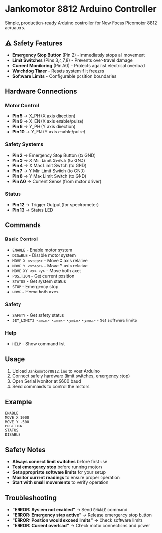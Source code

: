 # Jankomotor 8812 Arduino Controller

Simple, production-ready Arduino controller for New Focus Picomotor 8812 actuators.

## ⚠️ Safety Features

- **Emergency Stop Button** (Pin 2) - Immediately stops all movement
- **Limit Switches** (Pins 3,4,7,8) - Prevents over-travel damage
- **Current Monitoring** (Pin A0) - Protects against electrical overload
- **Watchdog Timer** - Resets system if it freezes
- **Software Limits** - Configurable position boundaries

## Hardware Connections

### Motor Control
- **Pin 5** → X_PH (X axis direction)
- **Pin 9** → X_EN (X axis enable/pulse)
- **Pin 6** → Y_PH (Y axis direction)
- **Pin 10** → Y_EN (Y axis enable/pulse)

### Safety Systems
- **Pin 2** → Emergency Stop Button (to GND)
- **Pin 3** → X Min Limit Switch (to GND)
- **Pin 4** → X Max Limit Switch (to GND)
- **Pin 7** → Y Min Limit Switch (to GND)
- **Pin 8** → Y Max Limit Switch (to GND)
- **Pin A0** → Current Sense (from motor driver)

### Status
- **Pin 12** → Trigger Output (for spectrometer)
- **Pin 13** → Status LED

## Commands

### Basic Control
- `ENABLE` - Enable motor system
- `DISABLE` - Disable motor system
- `MOVE X <steps>` - Move X axis relative
- `MOVE Y <steps>` - Move Y axis relative
- `MOVE XY <x> <y>` - Move both axes
- `POSITION` - Get current position
- `STATUS` - Get system status
- `STOP` - Emergency stop
- `HOME` - Home both axes

### Safety
- `SAFETY` - Get safety status
- `SET_LIMITS <xmin> <xmax> <ymin> <ymax>` - Set software limits

### Help
- `HELP` - Show command list

## Usage

1. Upload `Jankomotor8812.ino` to your Arduino
2. Connect safety hardware (limit switches, emergency stop)
3. Open Serial Monitor at 9600 baud
4. Send commands to control the motors

## Example

```
ENABLE
MOVE X 1000
MOVE Y -500
POSITION
STATUS
DISABLE
```

## Safety Notes

- **Always connect limit switches** before first use
- **Test emergency stop** before running motors
- **Set appropriate software limits** for your setup
- **Monitor current readings** to ensure proper operation
- **Start with small movements** to verify operation

## Troubleshooting

- **"ERROR: System not enabled"** → Send `ENABLE` command
- **"ERROR: Emergency stop active"** → Release emergency stop button
- **"ERROR: Position would exceed limits"** → Check software limits
- **"ERROR: Current overload"** → Check motor connections and power
